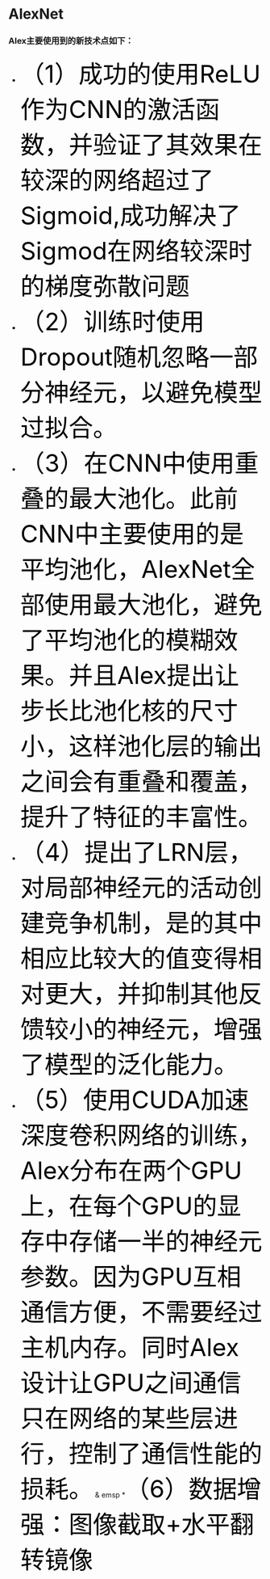 # AlexNet
### Alex主要使用到的新技术点如下：
   *  <font size="16" color="black" >（1）成功的使用ReLU作为CNN的激活函数，并验证了其效果在较深的网络超过了Sigmoid,成功解决了Sigmod在网络较深时的梯度弥散问题</font>
   *  <font size="16" color="black">（2）训练时使用Dropout随机忽略一部分神经元，以避免模型过拟合。</font>
   *   <font size="16"  color="black">（3）在CNN中使用重叠的最大池化。此前CNN中主要使用的是平均池化，AlexNet全部使用最大池化，避免了平均池化的模糊效果。并且Alex提出让步长比池化核的尺寸小，这样池化层的输出之间会有重叠和覆盖，提升了特征的丰富性。</font>
   *   <font size="16"  color="black">（4）提出了LRN层，对局部神经元的活动创建竞争机制，是的其中相应比较大的值变得相对更大，并抑制其他反馈较小的神经元，增强了模型的泛化能力。</font>
   * <font size="16"  color="black">（5）使用CUDA加速深度卷积网络的训练，Alex分布在两个GPU上，在每个GPU的显存中存储一半的神经元参数。因为GPU互相通信方便，不需要经过主机内存。同时Alex设计让GPU之间通信只在网络的某些层进行，控制了通信性能的损耗。</font>
  & emsp  *<font size="17"  color="black">（6）数据增强：图像截取+水平翻转镜像</font>

